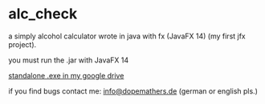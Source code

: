 # alc_check
a simply alcohol calculator wrote in java with fx (JavaFX 14) (my first jfx project).

you must run the .jar with JavaFX 14


[standalone .exe in my google drive](https://drive.google.com/drive/folders/124TY8laoI7hzhMbA44ZYgtzM-uVMIj-L?usp=sharing)


if you find bugs contact me: info@dopemathers.de (german or english pls.)

